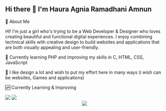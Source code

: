 ## Hi there 👋 I'm Haura Agnia Ramadhani Amnun


<!--
**Haurarawr7/Haurarawr7** is a ✨ _special_ ✨ repository because its `README.md` (this file) appears on your GitHub profile.

Here are some ideas to get you started:

- 🌱 I’m currently learning PHP and still trying be good other lagguage like C, HTML, CSS, Javascript
also i like design a lot so i wish i can put my effort to here with many way (ussely in website and aplication)
- 👯 I’m looking to collaborate on ...
- 🤔 I’m looking for help with ...
- 💬 Ask me about ...
- 📫 How to reach me: ...
- 😄 Pronouns: ...
- ⚡ Fun fact: ...
-->

🌸 About Me

HI! I'm just a girl who's trying to be a Web Developer & Designer who loves creating beautiful and functional digital experiences. I enjoy combining technical skills with creative design to build websites and applications that are both visually appealing and user-friendly.

🌱 Currently learning PHP and improving my skills in C, HTML, CSS, JavaScript

🎨 I like design a lot and wish to put my effort here in many ways (i wish can be websites, Games and applications)

🆙 Currently Learning & Improving

<!-- Menggunakan tema bawaan yang sudah hijau -->
<!-- GitHub Stats -->
<div align="left">
<img src="https://github-readme-stats.vercel.app/api?username=haurarawr7&show_icons=true&theme=chartreuse-dark&locale=en"/>
<img src="https://github-readme-stats.vercel.app/api/top-langs?username=haurarawr7&show_icons=true&theme=chartreuse-dark&locale=en&layout=compact"/></div>




<!-- Streak Stats -->
<div align="center"><img src="https://github-readme-streak-stats.herokuapp.com/?user=haurarawr7&theme=chartreuse-dark"/></div>
